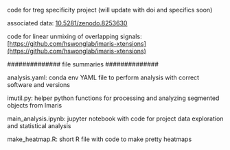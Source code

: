 code for treg specificity project (will update with doi and specifics soon)

associated data: [10.5281/zenodo.8253630](https://zenodo.org/record/8253630)

code for linear unmixing of overlapping signals: [https://github.com/hswonglab/imaris-xtensions](https://github.com/hswonglab/imaris-xtensions)

##############
file summaries
##############

analysis.yaml: conda env YAML file to perform analysis with correct software and versions

imutil.py: helper python functions for processing and analyzing segmented objects from Imaris

main_analysis.ipynb: jupyter notebook with code for project data exploration and statistical analysis

make_heatmap.R: short R file with code to make pretty heatmaps 
